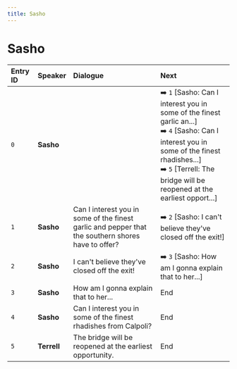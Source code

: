 ```yaml
---
title: Sasho
---
```


# Sasho


| Entry ID | Speaker | Dialogue | Next |
| :------- | :------ | :------- | :------------ |
| `0` | **Sasho** |  | ➡️ `1` \[Sasho: Can I interest you in some of the finest garlic an\.\.\.\]<br>➡️ `4` \[Sasho: Can I interest you in some of the finest rhadishes\.\.\.\]<br>➡️ `5` \[Terrell: The bridge will be reopened at the earliest opport\.\.\.\] |
| `1` | **Sasho** | Can I interest you in some of the finest garlic and pepper that the southern shores have to offer? | ➡️ `2` \[Sasho: I can't believe they've closed off the exit\!\] |
| `2` | **Sasho** | I can't believe they've closed off the exit\! | ➡️ `3` \[Sasho: How am I gonna explain that to her\.\.\.\] |
| `3` | **Sasho** | How am I gonna explain that to her\.\.\. | End |
| `4` | **Sasho** | Can I interest you in some of the finest rhadishes from Calpoli? | End |
| `5` | **Terrell** | The bridge will be reopened at the earliest opportunity\. | End |
